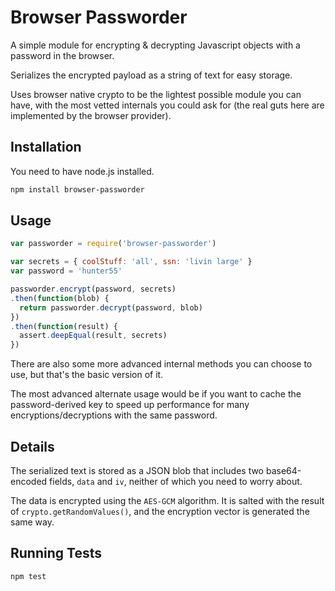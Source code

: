 # Browser Passworder

A simple module for encrypting & decrypting Javascript objects with a password in the browser.

Serializes the encrypted payload as a string of text for easy storage.

Uses browser native crypto to be the lightest possible module you can have, with the most vetted internals you could ask for (the real guts here are implemented by the browser provider).

## Installation

You need to have node.js installed.

```bash
npm install browser-passworder
```

## Usage

```javascript
var passworder = require('browser-passworder')

var secrets = { coolStuff: 'all', ssn: 'livin large' }
var password = 'hunter55'

passworder.encrypt(password, secrets)
.then(function(blob) {
  return passworder.decrypt(password, blob)
})
.then(function(result) {
  assert.deepEqual(result, secrets)
})
```

There are also some more advanced internal methods you can choose to use, but that's the basic version of it.

The most advanced alternate usage would be if you want to cache the password-derived key to speed up performance for many encryptions/decryptions with the same password.

## Details

The serialized text is stored as a JSON blob that includes two base64-encoded fields, `data` and `iv`, neither of which you need to worry about.

The data is encrypted using the `AES-GCM` algorithm. It is salted with the result of `crypto.getRandomValues()`, and the encryption vector is generated the same way.

## Running Tests

```bash
npm test
```
